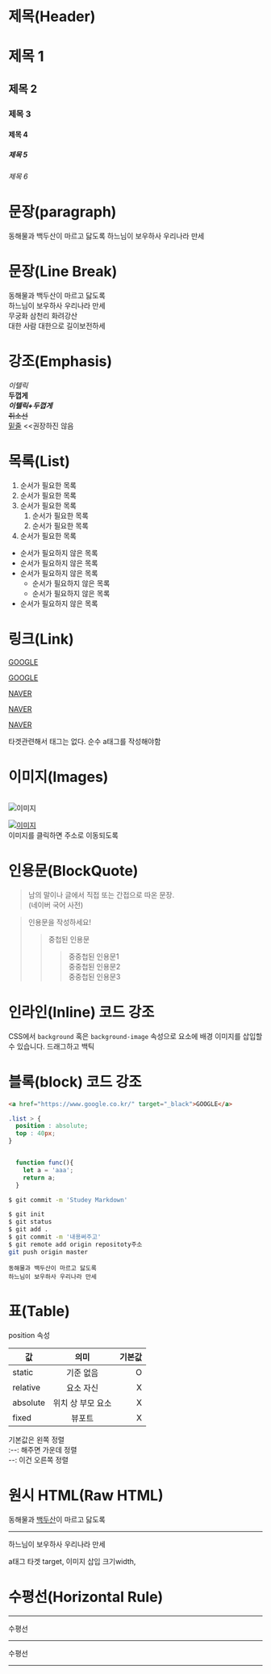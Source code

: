 # 제목(Header)

# 제목 1
## 제목 2
### 제목 3
#### 제목 4
##### 제목 5
###### 제목 6


# 문장(paragraph)
동해물과 백두산이 마르고 닳도록
하느님이 보우하사 우리나라 만세

# 문장(Line Break)
동해물과 백두산이 마르고 닳도록  
하느님이 보우하사 우리나라 만세  
무궁화 삼천리 화려강산<br/>
대한 사람 대한으로 길이보전하세

# 강조(Emphasis)

_이텔릭_  
**두껍게**  
**_이텔릭+두껍게_**  
~~취소선~~  
<u>밑줄</u> <<권장하진 않음  

# 목록(List)

1. 순서가 필요한 목록
1. 순서가 필요한 목록
1. 순서가 필요한 목록
    1. 순서가 필요한 목록
    1. 순서가 필요한 목록
1. 순서가 필요한 목록


- 순서가 필요하지 않은 목록
- 순서가 필요하지 않은 목록
- 순서가 필요하지 않은 목록
    - 순서가 필요하지 않은 목록
    - 순서가 필요하지 않은 목록
- 순서가 필요하지 않은 목록  

# 링크(Link)

<a href="https://google.com">GOOGLE</a>  

[GOOGLE](https:google.com)

<a href="https://naver.com" title="네이버로 이동">NAVER</a>

[NAVER](https://naver.com "네이버로 이동!")

<a href="https://naver.com" title="네이버로 이동" target="_blank">NAVER</a>

타겟관련해서 태그는 없다. 순수 a태그를 작성해야함

# 이미지(Images)
![]()

![이미지](소스)

[![이미지](소스)](링크)  
이미지를 클릭하면 주소로 이동되도록

# 인용문(BlockQuote)

> 남의 말이나 글에서 직접 또는 간접으로 따온 문장.  
> (네이버 국어 사전)

> 인용문을 작성하세요!
>> 중첩된 인용문
>>> 중중첩된 인용문1  
>>> 중중첩된 인용문2  
>>> 중중첩된 인용문3  

# 인라인(Inline) 코드 강조

CSS에서 `background` 혹은 `background-image` 속성으로 요소에 배경 이미지를 삽입할 수 있습니다. 드래그하고 백틱

# 블록(block) 코드 강조
```html
<a href="https://www.google.co.kr/" target="_black">GOOGLE</a>
```

```css
.list > {
  position : absolute;
  top : 40px;
}
```

```javascript

  function func(){
    let a = 'aaa';
    return a;
  }
```

```bash
$ git commit -m 'Studey Markdown'

$ git init  
$ git status  
$ git add .  
$ git commit -m '내용써주고'  
$ git remote add origin repositoty주소
git push origin master

```

```plaintext
동해물과 백두산이 마르고 닳도록  
하느님이 보우하사 우리나라 만세
```

# 표(Table)

position 속성

값 | 의미 | 기본값  
--|:--:|--:
static | 기준 없음 | O
relative | 요소 자신 | X
absolute | 위치 상 부모 요소 | X
fixed | 뷰포트 | X

기본값은 왼쪽 정렬  
:--: 해주면 가운데 정렬  
--: 이건 오른쪽 정렬

# 원시 HTML(Raw HTML)

동해물과 <span style="text-decoration: underline">백두산</span>이 마르고 닳도록<br/>
***
하느님이 보우하사 우리나라 만세

a태그 타겟 target, 이미지 삽입 크기width,

# 수평선(Horizontal Rule)

---
수평선
***
수평선
___
